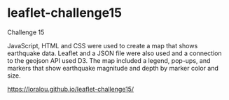 # leaflet-challenge15
Challenge 15


JavaScript, HTML and CSS were used to create a map that shows earthquake data. Leaflet and a JSON file were also used and a connection to the geojson API used D3. The map included a legend, pop-ups, and markers that show earthquake magnitude and depth by marker color and size.

https://loralou.github.io/leaflet-challenge15/
